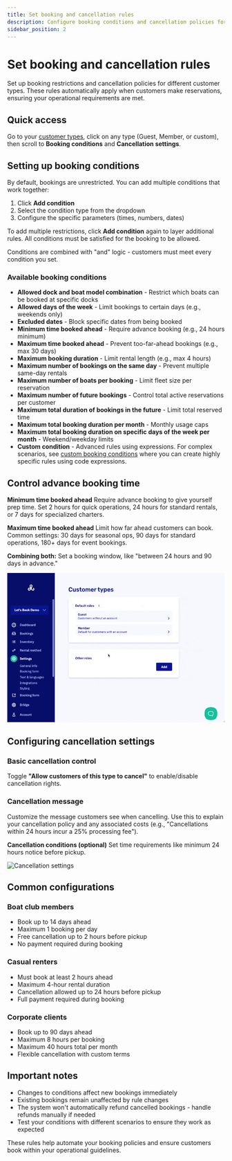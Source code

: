 ```yaml
---
title: Set booking and cancellation rules
description: Configure booking conditions and cancellation policies for different customer types
sidebar_position: 2
---
```


# Set booking and cancellation rules

Set up booking restrictions and cancellation policies for different customer types. These rules automatically apply when customers make reservations, ensuring your operational requirements are met.

## Quick access

Go to your [customer types](https://dashboard.letsbook.app/customer-types), click on any type (Guest, Member, or custom), then scroll to **Booking conditions** and **Cancellation settings**.

## Setting up booking conditions

By default, bookings are unrestricted. You can add multiple conditions that work together:

1. Click **Add condition**
2. Select the condition type from the dropdown
3. Configure the specific parameters (times, numbers, dates)

To add multiple restrictions, click **Add condition** again to layer additional rules. All conditions must be satisfied for the booking to be allowed.

Conditions are combined with "and" logic - customers must meet every condition you set.

### Available booking conditions

- **Allowed dock and boat model combination** - Restrict which boats can be booked at specific docks
- **Allowed days of the week** - Limit bookings to certain days (e.g., weekends only)
- **Excluded dates** - Block specific dates from being booked
- **Minimum time booked ahead** - Require advance booking (e.g., 24 hours minimum)
- **Maximum time booked ahead** - Prevent too-far-ahead bookings (e.g., max 30 days)
- **Maximum booking duration** - Limit rental length (e.g., max 4 hours)
- **Maximum number of bookings on the same day** - Prevent multiple same-day rentals
- **Maximum number of boats per booking** - Limit fleet size per reservation
- **Maximum number of future bookings** - Control total active reservations per customer
- **Maximum total duration of bookings in the future** - Limit total reserved time
- **Maximum total booking duration per month** - Monthly usage caps
- **Maximum total booking duration on specific days of the week per month** - Weekend/weekday limits
- **Custom condition** - Advanced rules using expressions. For complex scenarios, see [custom booking conditions](/guides/settings/dive-deeper/custom-booking-conditions) where you can create highly specific rules using code expressions.

## Control advance booking time

**Minimum time booked ahead**
Require advance booking to give yourself prep time. Set 2 hours for quick operations, 24 hours for standard rentals, or 7 days for specialized charters.

**Maximum time booked ahead**
Limit how far ahead customers can book. Common settings: 30 days for seasonal ops, 90 days for standard operations, 180+ days for event bookings.

**Combining both:** Set a booking window, like "between 24 hours and 90 days in advance."

![Customer conditions](../graphics/customer_conditions.gif)

## Configuring cancellation settings

### Basic cancellation control

Toggle **"Allow customers of this type to cancel"** to enable/disable cancellation rights.

### Cancellation message

Customize the message customers see when cancelling. Use this to explain your cancellation policy and any associated costs (e.g., "Cancellations within 24 hours incur a 25% processing fee").

**Cancellation conditions (optional)**
Set time requirements like minimum 24 hours notice before pickup.

![Cancellation settings](../graphics/cancellation_settings.gif)

## Common configurations

### Boat club members

- Book up to 14 days ahead
- Maximum 1 booking per day
- Free cancellation up to 2 hours before pickup
- No payment required during booking

### Casual renters

- Must book at least 2 hours ahead
- Maximum 4-hour rental duration
- Cancellation allowed up to 24 hours before pickup
- Full payment required during booking

### Corporate clients

- Book up to 90 days ahead
- Maximum 8 hours per booking
- Maximum 40 hours total per month
- Flexible cancellation with custom terms

## Important notes

- Changes to conditions affect new bookings immediately
- Existing bookings remain unaffected by rule changes
- The system won't automatically refund cancelled bookings - handle refunds manually if needed
- Test your conditions with different scenarios to ensure they work as expected

These rules help automate your booking policies and ensure customers book within your operational guidelines.

